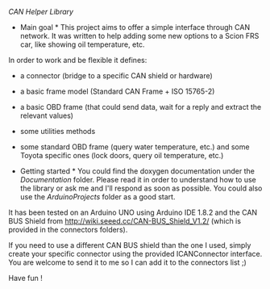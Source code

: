 *CAN Helper Library*

* Main goal *
This project aims to offer a simple interface through CAN network.
It was written to help adding some new options to a Scion FRS car, like showing oil temperature, etc.

In order to work and be flexible it defines:
* a connector (bridge to a specific CAN shield or hardware)
* a basic frame model (Standard CAN Frame + ISO 15765-2)
* a basic OBD frame (that could send data, wait for a reply and extract the relevant values)
* some utilities methods
* some standard OBD frame (query water temperature, etc.) and some Toyota specific ones (lock doors, query oil temperature, etc.)

* Getting started *
You could find the doxygen documentation under the _Documentation_ folder.
Please read it in order to understand how to use the library or ask me and I'll respond as soon as possible.
You could also use the _ArduinoProjects_ folder as a good start.

It has been tested on an Arduino UNO using Arduino IDE 1.8.2 and the CAN BUS Shield from http://wiki.seeed.cc/CAN-BUS_Shield_V1.2/ (which is provided in the connectors folders).

If you need to use a different CAN BUS shield than the one I used, simply create your specific connector using the provided ICANConnector interface.
You are welcome to send it to me so I can add it to the connectors list ;)

Have fun !